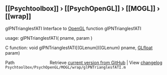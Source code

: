 ## [[Psychtoolbox]] &#8250; [[PsychOpenGL]] &#8250; [[MOGL]] &#8250; [[wrap]]

glPNTrianglesfATI  Interface to [OpenGL](OpenGL) function glPNTrianglesfATI  
  
usage:  glPNTrianglesfATI( pname, param )  
  
C function:  void glPNTrianglesfATI[(GLenum]((GLenum) pname, [GLfloat](GLfloat) param)  




<div class="code_header" style="text-align:right;">
  <span style="float:left;">Path&nbsp;&nbsp;</span> <span class="counter">Retrieve <a href=
  "https://raw.github.com/Psychtoolbox-3/Psychtoolbox-3/beta/Psychtoolbox/PsychOpenGL/MOGL/wrap/glPNTrianglesfATI.m">current version from GitHub</a> | View <a href=
  "https://github.com/Psychtoolbox-3/Psychtoolbox-3/commits/beta/Psychtoolbox/PsychOpenGL/MOGL/wrap/glPNTrianglesfATI.m">changelog</a></span>
</div>
<div class="code">
  <code>Psychtoolbox/PsychOpenGL/MOGL/wrap/glPNTrianglesfATI.m</code>
</div>

